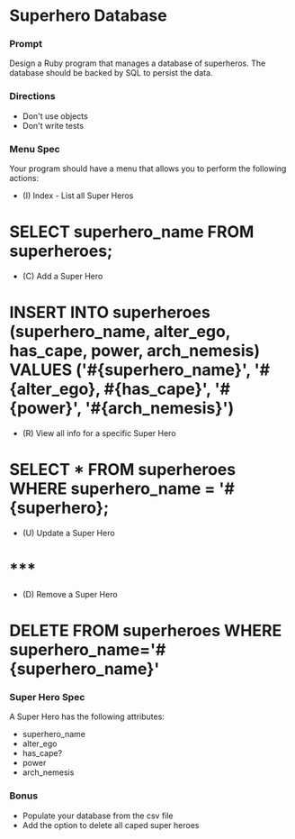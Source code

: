 # Superhero Database

### Prompt

Design a Ruby program that manages a database of superheros. The database should be backed by SQL to persist the data.

### Directions

* Don't use objects
* Don't write tests

### Menu Spec

Your program should have a menu that allows you to perform the following actions:

* (I) Index - List all Super Heros
# SELECT superhero_name FROM superheroes;
* (C) Add a Super Hero
# INSERT INTO superheroes (superhero_name, alter_ego, has_cape, power, arch_nemesis) VALUES ('#{superhero_name}', '#{alter_ego}, #{has_cape}', '#{power}', '#{arch_nemesis}')
* (R) View all info for a specific Super Hero
# SELECT * FROM superheroes WHERE superhero_name = '#{superhero};
* (U) Update a Super Hero
# ***
* (D) Remove a Super Hero
# DELETE FROM superheroes WHERE superhero_name='#{superhero_name}'
### Super Hero Spec

A Super Hero has the following attributes:

* superhero_name
* alter_ego
* has_cape?
* power
* arch_nemesis

### Bonus

* Populate your database from the csv file
* Add the option to delete all caped super heroes